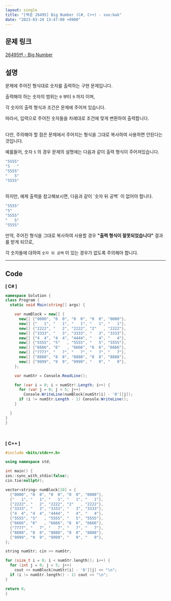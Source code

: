 ```yaml
---
layout: single
title: "[백준 26495] Big Number (C#, C++) - soo:bak"
date: "2023-03-24 13:47:00 +0900"
---
```


## 문제 링크
  [26495번 - Big Number](https://www.acmicpc.net/problem/26495)

## 설명
문제에 주어진 형식대로 숫자를 출력하는 구현 문제입니다. <br>

출력해야 하는 숫자의 범위는 `0` 부터 `9` 까지 이며, <br>

각 숫자의 출력 형식과 조건은 문제에 주어져 있습니다. <br>

따라서, 입력으로 주어진 숫자들을 차례대로 조건에 맞게 변환하여 출력합니다. <br>

<br>
다만, 주의해야 할 점은 문제에서 주어지는 형식을 그대로 복사하여 사용하면 안된다는 것입니다. <br>

예를들어, 숫자 `5` 의 경우 문제의 설명에는 다음과 같이 출력 형식이 주어져있습니다.<br>

  ```c++
"5555"
"5   "
"5555"
"   5"
"5555"
  ```
<br>
하지만, 예제 출력을 참고해보시면, 다음과 같이 `숫자 뒤 공백` 이 없어야 합니다. <br>

 ```c++
"5555"
"5"
"5555"
"   5"
"5555"
 ```

만약, 주어진 형식을 그대로 복사하여 사용할 경우 <b>"출력 형식이 잘못되었습니다"</b> 결과를 받게 되므로,<br>

각 숫자들에 대하여 `숫자 뒤 공백` 이 있는 경우가 없도록 주의해야 합니다. <br>

- - -

## Code
<b>[ C# ] </b>
<br>

  ```c#
namespace Solution {
  class Program {
    static void Main(string[] args) {

      var numBlock = new[] {
        new[] {"0000", "0  0", "0  0", "0  0", "0000"},
        new[] {"   1", "   1", "   1", "   1", "   1"},
        new[] {"2222", "   2", "2222", "2"   , "2222"},
        new[] {"3333", "   3", "3333", "   3", "3333"},
        new[] {"4  4", "4  4", "4444", "   4", "   4"},
        new[] {"5555", "5"   , "5555", "   5", "5555"},
        new[] {"6666", "6"   , "6666", "6  6", "6666"},
        new[] {"7777", "   7", "   7", "   7", "   7"},
        new[] {"8888", "8  8", "8888", "8  8", "8888"},
        new[] {"9999", "9  9", "9999", "   9", "   9"},
      };

      var numStr = Console.ReadLine();

      for (var i = 0; i < numStr!.Length; i++) {
        for (var j = 0; j < 5; j++)
          Console.WriteLine(numBlock[numStr[i] - '0'][j]);
        if (i != numStr.Length - 1) Console.WriteLine();
      }

    }
  }
}
  ```
<br><br>
<b>[ C++ ] </b>
<br>

  ```c++
#include <bits/stdc++.h>

using namespace std;

int main() {
  ios::sync_with_stdio(false);
  cin.tie(nullptr);

  vector<string> numBlock[10] = {
    {"0000", "0  0", "0  0", "0  0", "0000"},
    {"   1", "   1", "   1", "   1", "   1"},
    {"2222", "   2", "2222", "2"   , "2222"},
    {"3333", "   3", "3333", "   3", "3333"},
    {"4  4", "4  4", "4444", "   4", "   4"},
    {"5555", "5"   , "5555", "   5", "5555"},
    {"6666", "6"   , "6666", "6  6", "6666"},
    {"7777", "   7", "   7", "   7", "   7"},
    {"8888", "8  8", "8888", "8  8", "8888"},
    {"9999", "9  9", "9999", "   9", "   9"},
  };

  string numStr; cin >> numStr;

  for (size_t i = 0; i < numStr.length(); i++) {
    for (int j = 0; j < 5; j++)
      cout << numBlock[numStr[i] - '0'][j] << "\n";
    if (i != numStr.length() - 1) cout << "\n";
  }

  return 0;
}
  ```
